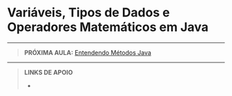 # Variáveis, Tipos de Dados e Operadores Matemáticos em Java





---

> **PRÓXIMA AULA:** [Entendendo Métodos Java](../03-entendendo-metodos-java)

---

> **LINKS DE APOIO**
>
> - []()
